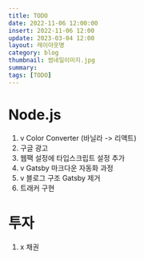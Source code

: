 ```yaml
---
title: TODO
date: 2022-11-06 12:00:00
insert: 2022-11-06 12:00
update: 2023-03-04 12:00
layout: 레이아웃명
category: blog
thumbnail: 썸네일이미지.jpg
summary: 
tags: [TODO]
---
```


# Node.js
1. v Color Converter (바닐라 -> 리액트)
2. 구글 광고
3. 웹팩 설정에 타입스크립트 설정 추가
4. v Gatsby 마크다운 자동화 과정
5. v 블로그 구조 Gatsby 제거
6. 트래커 구현

# 투자
1. x 채권
